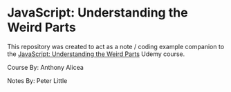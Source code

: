 # JavaScript: Understanding the Weird Parts

This repository was created to act as a note / coding example companion to the [JavaScript: Understanding the Weird Parts](https://www.udemy.com/understand-javascript/learn/v4/overview) Udemy course. 

Course By: Anthony Alicea

Notes By: Peter Little
